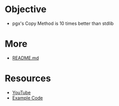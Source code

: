 # Objective
- pgx's Copy Method is 10 times better than stdlib

# More
- [README.md](code/016/README.md)

# Resources
- [YouTube](https://www.youtube.com/watch?v=7m7EKTKeaK8&list=PL7yAAGMOat_F7bOImcjx4ZnCtfyNEqzCy&index=17)
- [Example Code](https://github.com/MarioCarrion/videos/tree/35b85432ad8d8ceebff79eff684a49a6f9810b94/2021/12/02)